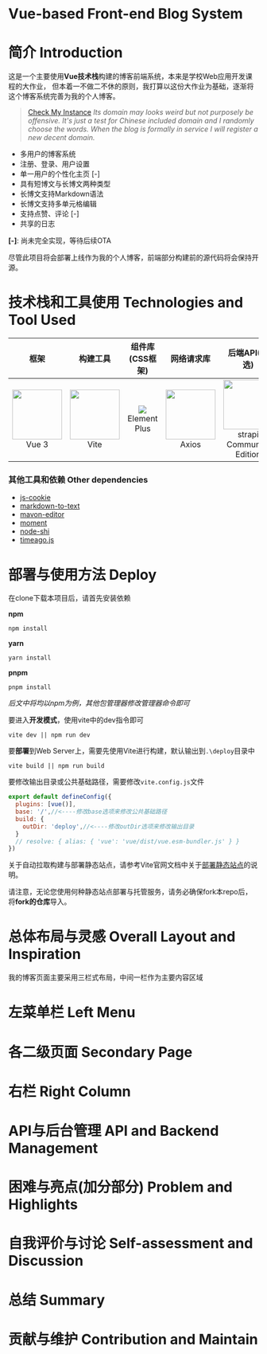 # Vue-based Front-end Blog System

# 简介 Introduction

这是一个主要使用**Vue技术栈**构建的博客前端系统，本来是学校Web应用开发课程的大作业，
但本着一不做二不休的原则，我打算以这份大作业为基础，逐渐将这个博客系统完善为我的个人博客。

> [Check My Instance](http://xn--ykqpuy7vfvs.codes/)
> *Its domain may looks weird but not purposely be offensive.
> It's just a test for Chinese included domain and I randomly choose the words. When the blog is formally in service I
> will register a new decent domain.*

- 多用户的博客系统
- 注册、登录、用户设置
- 单一用户的个性化主页 [-]
- 具有短博文与长博文两种类型
- 长博文支持Markdown语法
- 长博文支持多单元格编辑
- 支持点赞、评论 [-]
- 共享的日志

**[-]**: 尚未完全实现，等待后续OTA

尽管此项目将会部署上线作为我的个人博客，前端部分构建前的源代码将会保持开源。

# 技术栈和工具使用 Technologies and Tool Used

| 框架                                                                                                                    | 构建工具                                                                                                                                                  | 组件库(CSS框架)                                                                              | 网络请求库                                                                                                                                                                                                    | 后端API(可选)                                                                                                                    | 测试框架(可选)                                                                                    |
|:---------------------------------------------------------------------------------------------------------------------:|:-----------------------------------------------------------------------------------------------------------------------------------------------------:|:---------------------------------------------------------------------------------------:|:--------------------------------------------------------------------------------------------------------------------------------------------------------------------------------------------------------:|:----------------------------------------------------------------------------------------------------------------------------:|:-------------------------------------------------------------------------------------------:|
| <img src="https://cdn.iconscout.com/icon/free/png-256/vuejs-1175052.png" style="width: 100px;height: auto"><br/>Vue 3 | <img title="" src="https://avatars.githubusercontent.com/u/65625612?s=280&v=4" alt="" style="width: 100px;height: auto" data-align="inline"><br/>Vite | <img src="https://element-plus.gitee.io/images/element-plus-logo.svg"><br/>Element Plus | <img src="https://upload.wikimedia.org/wikipedia/commons/thumb/d/d1/Axios_%28computer_library%29_logo.svg/1280px-Axios_%28computer_library%29_logo.svg.png" style="width: 100px;height: auto"><br/>Axios | <img src="https://strapi.io/assets/strapi-logo-dark.svg" style="width: 100px;height: auto"><br/>strapi<br/>Community Edition | <img src="https://vitest.dev/logo-shadow.svg" style="width: 100px;height: auto"><br/>Vitest |

### 其他工具和依赖 Other dependencies

- [js-cookie](https://www.npmjs.com/package/js-cookie)
- [markdown-to-text](https://www.npmjs.com/package/markdown-to-text)
- [mavon-editor](https://www.npmjs.com/package/mavon-editor)
- [moment](https://www.npmjs.com/package/moment)
- [node-shi](https://www.npmjs.com/package/node-shi)
- [timeago.js](https://www.npmjs.com/package/timeago.js)

# 部署与使用方法 Deploy

在clone下载本项目后，请首先安装依赖

**npm**

```shell
npm install
```

**yarn**

```shell
yarn install
```

**pnpm**

```shell
pnpm install
```

*后文中将均以npm为例，其他包管理器修改管理器命令即可*

要进入**开发模式**，使用vite中的dev指令即可

```shell
vite dev || npm run dev
```

要**部署**到Web Server上，需要先使用Vite进行构建，默认输出到`.\deploy`目录中

```shell
vite build || npm run build
```

要修改输出目录或公共基础路径，需要修改`vite.config.js`文件

```javascript
export default defineConfig({
  plugins: [vue()],
  base: '/',//<----修改base选项来修改公共基础路径
  build: {
    outDir: 'deploy',//<----修改outDir选项来修改输出目录
  }
  // resolve: { alias: { 'vue': 'vue/dist/vue.esm-bundler.js' } }
})
```

关于自动拉取构建与部署静态站点，请参考Vite官网文档中关于[部署静态站点](https://cn.vitejs.dev/guide/static-deploy.html)的说明。

请注意，无论您使用何种静态站点部署与托管服务，请务必确保fork本repo后，将**fork的仓库**导入。

# 总体布局与灵感 Overall Layout and Inspiration

我的博客页面主要采用三栏式布局，中间一栏作为主要内容区域

# 左菜单栏 Left Menu

# 各二级页面 Secondary Page

# 右栏 Right Column

# API与后台管理 API and Backend Management

# 困难与亮点(加分部分) Problem and Highlights

# 自我评价与讨论 Self-assessment and Discussion

# 总结 Summary

# 贡献与维护 Contribution and Maintain
